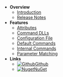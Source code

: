 - **Overview**
  - [Introduction](/)
  - [Release Notes](release-notes.md)
- **Features**
  - [Attributes](features/attributes.md)
  - [Command DLLs](features/command-dlls.md)
  - [Configuration File](features/configuration-file.md)
  - [Default Commands](features/default-commands.md)
  - [Internal Commands](features/internal-commands.md)
  - [Parameter Matching](features/parameter-matching.md)
- **Links**
  - [![Github](https://icongram.jgog.in/simple/github.svg?color=808080&size=16)Github](https://github.com/li-rongcheng/CoreCmd)
  - [![Nuget](https://icongr.am/simple/nuget.svg?size=16&color=808080)NuGet](https://www.nuget.org/packages/CoreCmd)